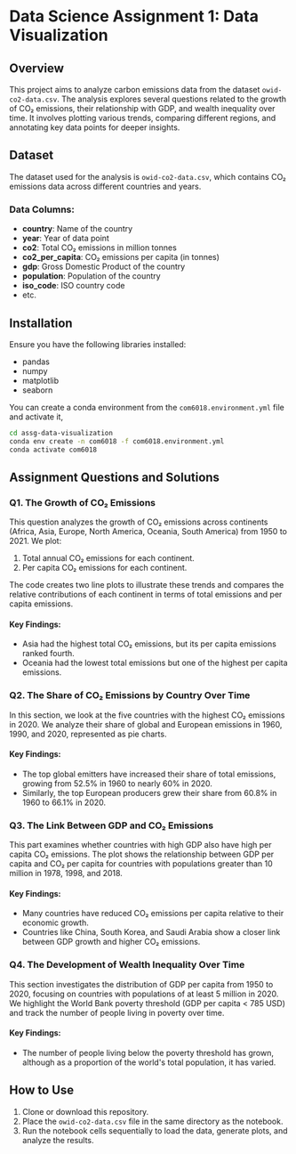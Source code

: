 # Data Science Assignment 1: Data Visualization

## Overview
This project aims to analyze carbon emissions data from the dataset `owid-co2-data.csv`. The analysis explores several questions related to the growth of CO₂ emissions, their relationship with GDP, and wealth inequality over time. It involves plotting various trends, comparing different regions, and annotating key data points for deeper insights.

## Dataset
The dataset used for the analysis is `owid-co2-data.csv`, which contains CO₂ emissions data across different countries and years.

### Data Columns:
- **country**: Name of the country
- **year**: Year of data point
- **co2**: Total CO₂ emissions in million tonnes
- **co2_per_capita**: CO₂ emissions per capita (in tonnes)
- **gdp**: Gross Domestic Product of the country
- **population**: Population of the country
- **iso_code**: ISO country code
- etc.

## Installation
Ensure you have the following libraries installed:
- pandas
- numpy
- matplotlib
- seaborn

You can create a conda environment from the `com6018.environment.yml` file and activate it,

```bash
cd assg-data-visualization
conda env create -n com6018 -f com6018.environment.yml
conda activate com6018
```

## Assignment Questions and Solutions

### Q1. The Growth of CO₂ Emissions
This question analyzes the growth of CO₂ emissions across continents (Africa, Asia, Europe, North America, Oceania, South America) from 1950 to 2021. We plot:
1. Total annual CO₂ emissions for each continent.
2. Per capita CO₂ emissions for each continent.

The code creates two line plots to illustrate these trends and compares the relative contributions of each continent in terms of total emissions and per capita emissions.

#### Key Findings:
- Asia had the highest total CO₂ emissions, but its per capita emissions ranked fourth.
- Oceania had the lowest total emissions but one of the highest per capita emissions.

### Q2. The Share of CO₂ Emissions by Country Over Time
In this section, we look at the five countries with the highest CO₂ emissions in 2020. We analyze their share of global and European emissions in 1960, 1990, and 2020, represented as pie charts.

#### Key Findings:
- The top global emitters have increased their share of total emissions, growing from 52.5% in 1960 to nearly 60% in 2020.
- Similarly, the top European producers grew their share from 60.8% in 1960 to 66.1% in 2020.

### Q3. The Link Between GDP and CO₂ Emissions
This part examines whether countries with high GDP also have high per capita CO₂ emissions. The plot shows the relationship between GDP per capita and CO₂ per capita for countries with populations greater than 10 million in 1978, 1998, and 2018.

#### Key Findings:
- Many countries have reduced CO₂ emissions per capita relative to their economic growth.
- Countries like China, South Korea, and Saudi Arabia show a closer link between GDP growth and higher CO₂ emissions.

### Q4. The Development of Wealth Inequality Over Time
This section investigates the distribution of GDP per capita from 1950 to 2020, focusing on countries with populations of at least 5 million in 2020. We highlight the World Bank poverty threshold (GDP per capita < 785 USD) and track the number of people living in poverty over time.

#### Key Findings:
- The number of people living below the poverty threshold has grown, although as a proportion of the world's total population, it has varied.

## How to Use
1. Clone or download this repository.
2. Place the `owid-co2-data.csv` file in the same directory as the notebook.
3. Run the notebook cells sequentially to load the data, generate plots, and analyze the results.
